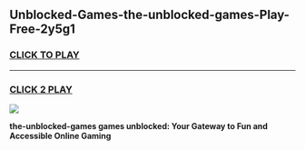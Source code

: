 
## Unblocked-Games-the-unblocked-games-Play-Free-2y5g1
<h3>
<a href="https://premium76.site?title=the-unblocked-games&ref=21A">CLICK TO PLAY</a></h3>
<hr>

<h3>
<a href="https://premium76.site?title=the-unblocked-games&ref=21A">CLICK 2 PLAY</a>
  
</h3>

<a href="https://premium76.site?title=the-unblocked-games&ref=21A"><img src="https://clearcache.store/games.png"></a>


**the-unblocked-games games unblocked: Your Gateway to Fun and Accessible Online Gaming**
